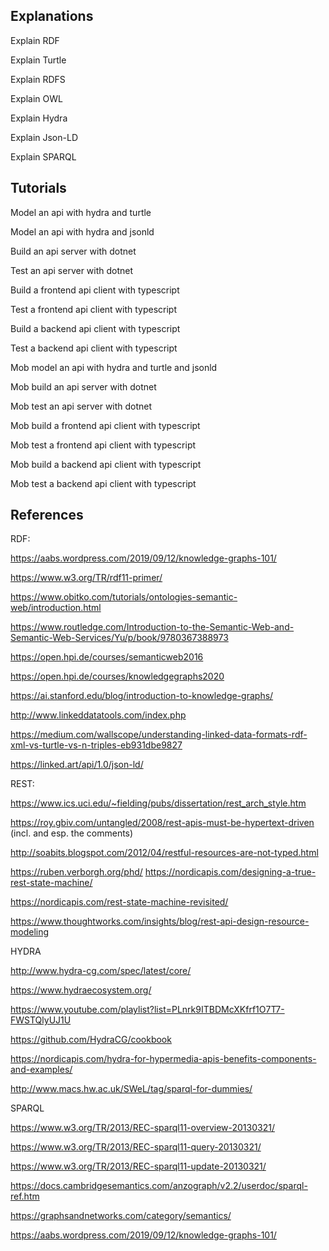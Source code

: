 ## Explanations

Explain RDF

Explain Turtle

Explain RDFS

Explain OWL

Explain Hydra

Explain Json-LD

Explain SPARQL

## Tutorials

Model an api with hydra and turtle

Model an api with hydra and jsonld

Build an api server with dotnet

Test an api server with dotnet

Build a frontend api client with typescript

Test a frontend api client with typescript

Build a backend api client with typescript

Test a backend api client with typescript

Mob model an api with hydra and turtle and jsonld

Mob build an api server with dotnet

Mob test an api server with dotnet

Mob build a frontend api client with typescript

Mob test a frontend api client with typescript

Mob build a backend api client with typescript

Mob test a backend api client with typescript

## References

RDF:

https://aabs.wordpress.com/2019/09/12/knowledge-graphs-101/

https://www.w3.org/TR/rdf11-primer/

https://www.obitko.com/tutorials/ontologies-semantic-web/introduction.html

https://www.routledge.com/Introduction-to-the-Semantic-Web-and-Semantic-Web-Services/Yu/p/book/9780367388973

https://open.hpi.de/courses/semanticweb2016

https://open.hpi.de/courses/knowledgegraphs2020

https://ai.stanford.edu/blog/introduction-to-knowledge-graphs/

http://www.linkeddatatools.com/index.php

https://medium.com/wallscope/understanding-linked-data-formats-rdf-xml-vs-turtle-vs-n-triples-eb931dbe9827

https://linked.art/api/1.0/json-ld/


REST:

https://www.ics.uci.edu/~fielding/pubs/dissertation/rest_arch_style.htm

https://roy.gbiv.com/untangled/2008/rest-apis-must-be-hypertext-driven (incl. and esp. the comments)

http://soabits.blogspot.com/2012/04/restful-resources-are-not-typed.html

https://ruben.verborgh.org/phd/
https://nordicapis.com/designing-a-true-rest-state-machine/

https://nordicapis.com/rest-state-machine-revisited/

https://www.thoughtworks.com/insights/blog/rest-api-design-resource-modeling


HYDRA

http://www.hydra-cg.com/spec/latest/core/

https://www.hydraecosystem.org/

https://www.youtube.com/playlist?list=PLnrk9ITBDMcXKfrf1O7T7-FWSTQlyUJ1U

https://github.com/HydraCG/cookbook

https://nordicapis.com/hydra-for-hypermedia-apis-benefits-components-and-examples/

http://www.macs.hw.ac.uk/SWeL/tag/sparql-for-dummies/


SPARQL

https://www.w3.org/TR/2013/REC-sparql11-overview-20130321/

https://www.w3.org/TR/2013/REC-sparql11-query-20130321/

https://www.w3.org/TR/2013/REC-sparql11-update-20130321/

https://docs.cambridgesemantics.com/anzograph/v2.2/userdoc/sparql-ref.htm

https://graphsandnetworks.com/category/semantics/

https://aabs.wordpress.com/2019/09/12/knowledge-graphs-101/
